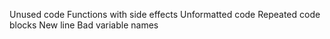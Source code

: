 Unused code
Functions with side effects
Unformatted code
Repeated code blocks
New line
Bad variable names
